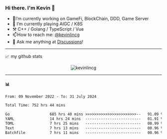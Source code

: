### Hi there. I'm Kevin 👋

- 🔭I’m currently working on GameFi, BlockChain, DDD, Game Server
- 🌱 I’m currently playing AIGC / K8S
-   :hammer_and_pick: C++ / Golang / TypeScript / Vue
- 📫How to reach me: [@kevinlincg](https://twitter.com/kevinlincg) 
-   :thought_balloon: Ask me anything at [Discussions](https://github.com/kevinlincg/kevinlincg/issues/new)!

---

📈 my github stats

<p align="center"> <img src="https://github-readme-stats-ouuan.vercel.app/api?username=kevinlincg&theme=dark&show_icons=true&count_private=true" alt="kevinlincg" />

---

#### :bar_chart: 

<!--START_SECTION:waka-->

```txt
From: 09 November 2022 - To: 31 July 2024

Total Time: 752 hrs 44 mins

Go                  685 hrs 40 mins >>>>>>>>>>>>>>>>>>>>>>>--   91.09 %
YAML                14 hrs 24 mins  -------------------------   01.91 %
TOML                7 hrs 25 mins   -------------------------   00.99 %
Text                7 hrs 13 mins   -------------------------   00.96 %
Batchfile           7 hrs 11 mins   -------------------------   00.96 %
```

<!--END_SECTION:waka-->
